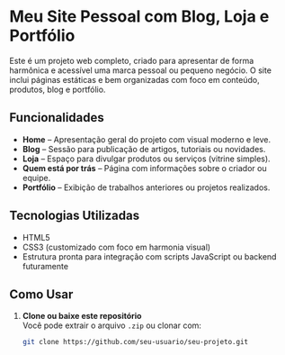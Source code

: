 # Meu Site Pessoal com Blog, Loja e Portfólio

Este é um projeto web completo, criado para apresentar de forma harmônica e acessível uma marca pessoal ou pequeno negócio. O site inclui páginas estáticas e bem organizadas com foco em conteúdo, produtos, blog e portfólio.

## Funcionalidades

- **Home** – Apresentação geral do projeto com visual moderno e leve.
- **Blog** – Sessão para publicação de artigos, tutoriais ou novidades.
- **Loja** – Espaço para divulgar produtos ou serviços (vitrine simples).
- **Quem está por trás** – Página com informações sobre o criador ou equipe.
- **Portfólio** – Exibição de trabalhos anteriores ou projetos realizados.

## Tecnologias Utilizadas

- HTML5
- CSS3 (customizado com foco em harmonia visual)
- Estrutura pronta para integração com scripts JavaScript ou backend futuramente

## Como Usar

1. **Clone ou baixe este repositório**  
   Você pode extrair o arquivo `.zip` ou clonar com:
   ```bash
   git clone https://github.com/seu-usuario/seu-projeto.git
